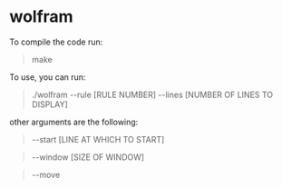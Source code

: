 # wolfram

To compile the code run:

> make

To use, you can run:

> ./wolfram --rule [RULE NUMBER] --lines [NUMBER OF LINES TO DISPLAY]

other arguments are the following:

> --start [LINE AT WHICH TO START]

> --window [SIZE OF WINDOW]

> --move
